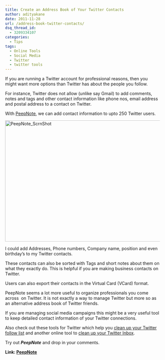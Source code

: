 ```yaml
---
title: Create an Address Book of Your Twitter Contacts
author: adityakane
date: 2011-11-28
url: /address-book-twitter-contacts/
dsq_thread_id:
  - 3209334107
categories:
  - Tips
tags:
  - Online Tools
  - Social Media
  - Twitter
  - twitter tools
---
```

If you are running a Twitter account for professional reasons, then you might want more options than Twitter has about the people you follow.

For instance, Twitter does not allow (unlike say Gmail) to add comments, notes and tags and other contact information like phone nos, email address and postal address to a contact on Twitter.

With <a href="http://www.peepnote.com" onclick="_gaq.push(['_trackEvent', 'outbound-article', 'http://www.peepnote.com', 'PeepNote']);" >PeepNote</a>, we can add contact information to upto 250 Twitter users.

[<img style="background-image: none; padding-left: 0px; padding-right: 0px; display: inline; padding-top: 0px; border-style: initial; border-color: initial; border-image: initial; border-width: 0px;" title="Create Address Book of Twitter Contacts" src="http://cdn.devilsworkshop.org/files/2011/11/PeepNote_ScrnShot_thumb.png" alt="PeepNote_ScrnShot" width="520" height="393" border="0" />][1]

I could add Addresses, Phone numbers, Company name, position and even birthday’s to my Twitter contacts.

These contacts can also be sorted with Tags and short notes about them on what they exactly do. This is helpful if you are making business contacts on Twitter.

Users can also export their contacts in the Virtual Card (VCard) format.

PeepNote seems a lot more useful to organize professionals you come across  on Twitter. It is not exactly a way to manage Twitter but more so as an alternative address book of Twitter friends.

If you are managing social media campaigns this might be a very useful tool to keep detailed contact information of your Twitter connections.

Also check out these tools for Twitter which help you [clean up your Twitter follow list][2] and another online tool to [clean up your Twitter Inbox][3].

Try out ***PeepNote*** and drop in your comments.

**Link: <a href="http://www.peepnote.com/" onclick="_gaq.push(['_trackEvent', 'outbound-article', 'http://www.peepnote.com/', 'PeepNote']);" >PeepNote</a>**

 [1]: http://cdn.devilsworkshop.org/files/2011/11/PeepNote_ScrnShot.png
 [2]: http://devilsworkshop.org/3-great-online-tools-to-clean-up-your-twitter-account/
 [3]: http://devilsworkshop.org/inboxcleaner-clean-twitter-inbox-messages-bulk/
